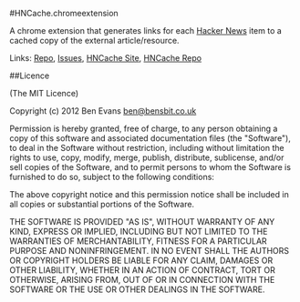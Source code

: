 #HNCache.chromeextension

A chrome extension that generates links for each [Hacker News](http://news.ycombinator.com) item to a cached copy of the external article/resource.

Links: [Repo](https://github.com/bencevans/HNCache.chromeextension), [Issues](https://github.com/bencevans/HNCache.chromeextension/issues), [HNCache Site](http://hncache.bensbit.co.uk), [HNCache Repo](https://github.com/bencevans/HNCache)

##Licence

(The MIT Licence)

Copyright (c) 2012 Ben Evans <ben@bensbit.co.uk>

Permission is hereby granted, free of charge, to any person obtaining a copy of this software and associated documentation files (the "Software"), to deal in the Software without restriction, including without limitation the rights to use, copy, modify, merge, publish, distribute, sublicense, and/or sell copies of the Software, and to permit persons to whom the Software is furnished to do so, subject to the following conditions:

The above copyright notice and this permission notice shall be included in all copies or substantial portions of the Software.

THE SOFTWARE IS PROVIDED "AS IS", WITHOUT WARRANTY OF ANY KIND, EXPRESS OR IMPLIED, INCLUDING BUT NOT LIMITED TO THE WARRANTIES OF MERCHANTABILITY, FITNESS FOR A PARTICULAR PURPOSE AND NONINFRINGEMENT. IN NO EVENT SHALL THE AUTHORS OR COPYRIGHT HOLDERS BE LIABLE FOR ANY CLAIM, DAMAGES OR OTHER LIABILITY, WHETHER IN AN ACTION OF CONTRACT, TORT OR OTHERWISE, ARISING FROM, OUT OF OR IN CONNECTION WITH THE SOFTWARE OR THE USE OR OTHER DEALINGS IN THE SOFTWARE.